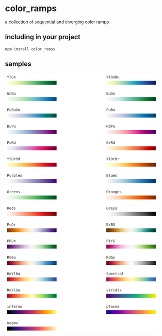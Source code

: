 # color_ramps
a collection of sequential and diverging color ramps

## including in your project
`npm install color_ramps`

## samples
![](img/ramp_samples.png)
